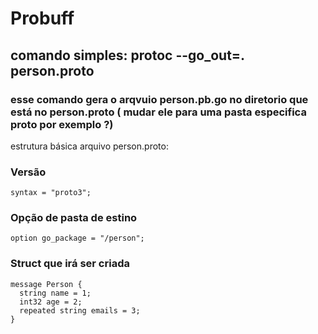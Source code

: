 # Probuff

## comando simples: protoc --go_out=. person.proto
### esse comando gera o arqvuio person.pb.go no diretorio que está no person.proto ( mudar ele para uma pasta especifica proto por exemplo ?)


estrutura básica arquivo person.proto:

### Versão
```
syntax = "proto3"; 
```

### Opção de pasta de estino
```
option go_package = "/person"; 
```

### Struct que irá ser criada
```
message Person {
  string name = 1;
  int32 age = 2;
  repeated string emails = 3;
}
```
